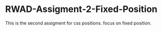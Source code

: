 # RWAD-Assigment-2-Fixed-Position
This is the second assigment for css positions. focus on fixed position.
